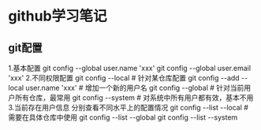 # github学习笔记
## git配置
1.基本配置
git config --global user.name 'xxx'
git config --global user.email 'xxx'
2.不同权限配置
git config --local # 针对某仓库配置
git config --add --local user.name 'xxx' # 增加一个新的用户名
git config --global # 针对当前用户所有仓库，最常用
git config --system # 对系统中所有用户都有效，基本不用
3.当前存在用户信息
分别查看不同水平上的配置情况
git config --list --local # 需要在具体仓库中使用
git config --list --global
git config --list --system
